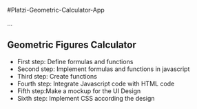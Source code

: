 #Platzi-Geometric-Calculator-App

...

## Geometric Figures Calculator

- First step: Define formulas and functions
- Second step: Implement formulas and functions in javascript
- Third step: Create functions
- Fourth step: Integrate Javascript code with HTML code
- Fifth step:Make a mockup for the UI Design
- Sixth step: Implement CSS according the design
